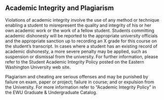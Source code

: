 ## Academic Integrity and Plagiarism

Violations of academic integrity involve the use of any method or technique enabling a student to misrepresent the quality and integrity of his or her own academic work or the work of a fellow student. Students committing academic dishonesty will be reported to the appropriate university officials and the appropriate sanction up to recording an X grade for this course on the student’s transcript. In cases where a student has an existing record of academic dishonesty, a more severe penalty may be applied, such as suspension or dismissal from the university. For further information, please refer to the Student Academic Integrity Policy posted on the Eastern Washington University web site.

Plagiarism and cheating are serious offenses and may be punished by failure on exam, paper or project; failure in course; and or expulsion from the University. For more information refer to “Academic Integrity Policy” in the EWU Graduate &amp; Undergraduate Catalog.
